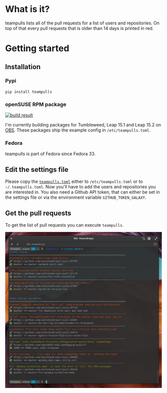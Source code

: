# What is it?

teampulls lists all of the pull requests for a list of users and repositories. On top of that every pull requests that is older than 14 days is printed in red.

# Getting started

## Installation

### Pypi

```
pip install teampulls
```

### openSUSE RPM package

[![build result](https://build.opensuse.org/projects/home:brejoc:teampulls/packages/teampulls/badge.svg?type=default)](https://build.opensuse.org/package/show/home:brejoc:teampulls/teampulls)

I'm currently building packages for Tumbleweed, Leap 15.1 and Leap 15.2 on [OBS](https://software.opensuse.org/package/teampulls?search_term=teampulls). These packages ship the example config in `/etc/teampulls.toml`.

### Fedora

teampulls is part of Fedora since Fedora 33.

## Edit the settings file

Please copy the [`teampulls.toml`](https://github.com/brejoc/teampulls/blob/master/teampulls.toml) either to `/etc/teampulls.toml` or to `~/.teampulls.toml`. Now you'll have to add the users and repositories you are interested in. You also need a Github API token, that can either be set in the settings file or via the environment variable `GITHUB_TOKEN_GALAXY`.

## Get the pull requests

To get the list of pull requests you can execute `teampulls`.

<img src="https://raw.githubusercontent.com/brejoc/teampulls/master/doc/screenshot1.png" />
